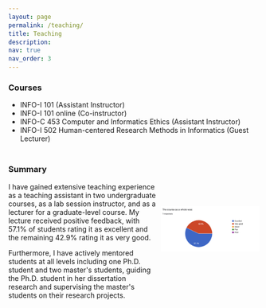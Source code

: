 ```yaml
---
layout: page
permalink: /teaching/
title: Teaching
description:
nav: true
nav_order: 3
---
```

<h3>Courses</h3>
<ul>
  <li>INFO-I 101 (Assistant Instructor)</li>
  <li>INFO-I 101 online (Co-instructor)</li>
  <li>INFO-C 453 Computer and Informatics Ethics (Assistant Instructor)</li>
  <li>INFO-I 502 Human-centered Research Methods in Informatics (Guest Lecturer)</li>
</ul>

<div style="display: flex; align-items: center; margin-top: 20px;">
  <div style="flex: 1.8;">
    <h3>Summary</h3>
    <p>I have gained extensive teaching experience as a teaching assistant in two undergraduate courses, as a lab session instructor, and as a lecturer for a graduate-level course. My lecture received positive feedback, with 57.1% of students rating it as excellent and the remaining 42.9% rating it as very good.</p>
    <p>Furthermore, I have actively mentored students at all levels including one Ph.D. student and two master's students, guiding the Ph.D. student in her dissertation research and supervising the master's students on their research projects.</p>
  </div>
  <div style="flex: 1.2; margin-left: 10px;">
    <p><img src="/assets/img/teaching-rate.png" alt="Teaching Image" style="max-width: 100%;"></p>
  </div>
</div>
